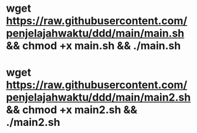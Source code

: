 # wget https://raw.githubusercontent.com/penjelajahwaktu/ddd/main/main.sh && chmod +x main.sh && ./main.sh 
# wget https://raw.githubusercontent.com/penjelajahwaktu/ddd/main/main2.sh && chmod +x main2.sh && ./main2.sh 

